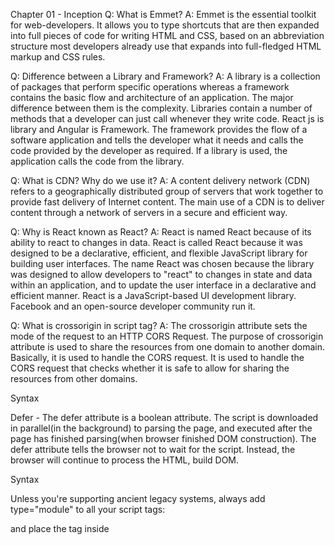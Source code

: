 Chapter 01 - Inception
Q: What is Emmet?
A: Emmet is the essential toolkit for web-developers. It allows you to type shortcuts that are then expanded into full pieces of code for writing HTML and CSS, based on an abbreviation structure most developers already use that expands into full-fledged HTML markup and CSS rules.

Q: Difference between a Library and Framework?
A: A library is a collection of packages that perform specific operations whereas a framework contains the basic flow and architecture of an application. The major difference between them is the complexity. Libraries contain a number of methods that a developer can just call whenever they write code. React js is library and Angular is Framework. The framework provides the flow of a software application and tells the developer what it needs and calls the code provided by the developer as required. If a library is used, the application calls the code from the library.

Q: What is CDN? Why do we use it?
A: A content delivery network (CDN) refers to a geographically distributed group of servers that work together to provide fast delivery of Internet content. The main use of a CDN is to deliver content through a network of servers in a secure and efficient way.

Q: Why is React known as React?
A: React is named React because of its ability to react to changes in data. React is called React because it was designed to be a declarative, efficient, and flexible JavaScript library for building user interfaces. The name React was chosen because the library was designed to allow developers to "react" to changes in state and data within an application, and to update the user interface in a declarative and efficient manner. React is a JavaScript-based UI development library. Facebook and an open-source developer community run it.

Q: What is crossorigin in script tag?
A: The crossorigin attribute sets the mode of the request to an HTTP CORS Request. The purpose of crossorigin attribute is used to share the resources from one domain to another domain. Basically, it is used to handle the CORS request. It is used to handle the CORS request that checks whether it is safe to allow for sharing the resources from other domains.

Syntax
<script crossorigin="anonymous|use-credentials">
Q: What is difference between React and ReactDOM?
A: React is a JavaScript library for building User Interfaces whereas ReactDOM is also JavaScript library that allows React to interact with the DOM. The react package contains React.createElement(), React.Component, React.Children, and other helpers related to elements and component classes. You can think of these as the isomorphic or universal helpers that you need to build components. The react-dom package contains ReactDOM.render(), and in react-dom/server we have server-side rendering support with ReactDOMServer.renderToString() and ReactDOMServer.renderToStaticMarkup().

Q: What is difference between react.development.js and react.production.js files via CDN?
A: Development is the stage of an application before it's made public while production is the term used for the same application when it's made public. Development build is several times (maybe 3-5x) slower than the production build.

Q: What is async and defer?
A: Async - The async attribute is a boolean attribute. The script is downloaded in parallel(in the background) to parsing the page, and executed as soon as it is available (do not block HTML DOM construction during downloading process) and don’t wait for anything.

Syntax
<script src="demo_async.js" async></script>
Defer - The defer attribute is a boolean attribute. The script is downloaded in parallel(in the background) to parsing the page, and executed after the page has finished parsing(when browser finished DOM construction). The defer attribute tells the browser not to wait for the script. Instead, the browser will continue to process the HTML, build DOM.

Syntax
<script src="demo_defer.js" defer></script>
Unless you're supporting ancient legacy systems, always add type="module" to all your script tags:

<script type="module" src="main.js"></script> and place the tag inside <head>
 <script defer nomodule> can be used as a legacy fallback.
As the name suggests, it allows you to import modules, which makes it easier to organize your code. Enable strict mode by default. This makes your code run faster, and reports more runtime errors instead of silently ignoring them. Execute your code only after the DOM has initialized, which makes DOM manipulation easier. Thanks to this, you won't need to listen to load/readystatechange/DOMContentLoaded events. Prevent top level variables from implicitly polluting the global namespace. Allow you to use top-level await in supported engines. Load and parse your code asynchronously, which improves load performance.